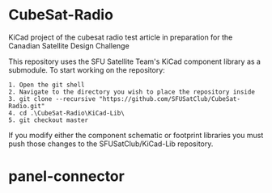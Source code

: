 # CubeSat-Radio
KiCad project of the cubesat radio test article in preparation for the Canadian Satellite Design Challenge

This repository uses the SFU Satellite Team's KiCad component library as a submodule.
To start working on the repository:

```
1. Open the git shell
2. Navigate to the directory you wish to place the repository inside
3. git clone --recursive "https://github.com/SFUSatClub/CubeSat-Radio.git"
4. cd .\CubeSat-Radio\KiCad-Lib\
5. git checkout master
```

If you modify either the component schematic or footprint libraries you must push those changes to the SFUSatClub/KiCad-Lib repository.
# panel-connector
